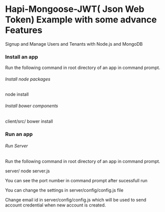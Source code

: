 Hapi-Mongoose-JWT( Json Web Token) Example with some advance Features
======================================================================

Signup and Manage Users and Tenants with Node.js and MongoDB


### Install an app

Run the following command in root directory of an app in command prompt.

###### *Install node packages*

node install

###### *Install bower components*

client/src/ bower install

### Run an app

###### *Run Server*

Run the following command in root directory of an app in command prompt.

server/ node server.js

You can see the port number in command prompt after sucessfull run

You can change the settings in server/config/config.js file

Change email id in server/config/config.js which will be used to send account credential when new account is created. 





